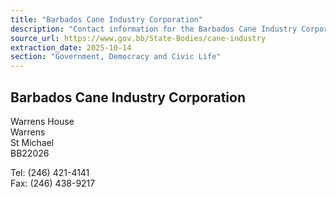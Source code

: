 ```yaml
---
title: "Barbados Cane Industry Corporation"
description: "Contact information for the Barbados Cane Industry Corporation, including their address and phone details."
source_url: https://www.gov.bb/State-Bodies/cane-industry
extraction_date: 2025-10-14
section: "Government, Democracy and Civic Life"
---
```


## Barbados Cane Industry Corporation

Warrens House  
Warrens  
St Michael  
BB22026

Tel: (246) 421-4141  
Fax: (246) 438-9217
```